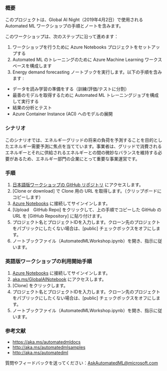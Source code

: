 ### <b>概要</b> 
このプロジェクトは、Global AI Night（2019年4月2日）で使用される Automated ML ワークショップの手順とノートを含みます。

このワークショップは、次のステップに沿って進めます：
1. ワークショップを行うために Azure Notebooks プロジェクトをセットアップする
2. Automated ML のトレーニングのために Azure Machine Learning ワークスペースを構成します
3. Energy demand forecasting ノートブックを実行します。以下の手順を含みます : <br> 
* データを読み学習の準備をする（訓練/評価/テストに分割）
* 最善のモデルを取得するために Automated ML トレーニングジョブを構成して実行する
* 結果の分析とテスト
* Azure Container Instance (ACI) へのモデルの展開

### <b>シナリオ</b>
このシナリオでは、エネルギーグリッドの将来の負荷を予測することを目的としたエネルギー需要予測に焦点を当てています。事業者は、グリッドで消費されるエネルギーとそれに供給されるエネルギーとの間の微妙なバランスを維持する必要があるため、エネルギー部門の企業にとって重要な事業運営です。

### <b>手順</b>
1. [日本語版ワークショップの GitHub リポジトリ](https://github.com/seosoft/Global-AI-MVP-Summit-April-2019-JP) にアクセスします。  
2. [Clone or download] で Clone 用の URL を取得します。（クリップボードにコピーします）  
3. [Azure Notebooks](https://notebooks.azure.com) に接続してサインインします。  
4. [Upload　GitHub Repo] をクリックして、上の手順でコピーした GitHub の URL を [GitHub Repository] に貼り付けます。
5. プロジェクト名とプロジェクトIDを入力します。クローン先のプロジェクトをパブリックにしたくない場合は、[public] チェックボックスをオフにします。  
6. ノートブックファイル（AutomatedMLWorkshop.ipynb）を開き、指示に従います。


### 英語版ワークショップの利用開始手順
1. [Azure Notebooks](https://notebooks.azure.com) に接続してサインインします。  
2. [aka.ms/GlobalAINotebook](https://aka.ms/GlobalAINotebook) にアクセスします。
3. [Clone] をクリックします。
4. プロジェクト名とプロジェクトIDを入力します。クローン先のプロジェクトをパブリックにしたくない場合は、[public] チェックボックスをオフにします。
5. ノートブックファイル（AutomatedMLWorkshop.ipynb）を開き、指示に従います。

### <b>参考文献</b> 
* https://aka.ms/automatedmldocs 
* http://aka.ms/automatedmlsamples 
* http://aka.ms/automatedml

質問やフィードバックを送ってください：AskAutomatedML@microsoft.com
